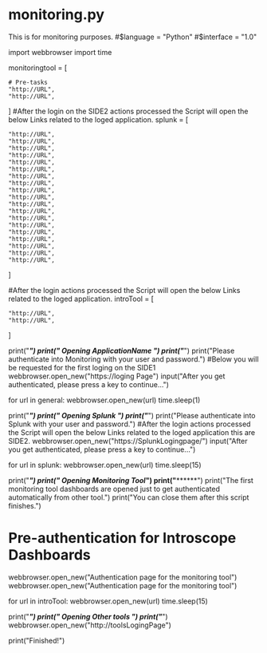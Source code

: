 # monitoring.py
This is for monitoring purposes. 
#$language = "Python"
#$interface = "1.0"

import webbrowser
import time

monitoringtool = [

	# Pre-tasks
	"http://URL",
	"http://URL",
	
]
#After the login on the SIDE2 actions processed the Script will open the below Links related to the loged application.
splunk = [

	"http://URL",
	"http://URL",
	"http://URL",
	"http://URL",
	"http://URL",
	"http://URL",
	"http://URL",
	"http://URL",
	"http://URL",
	"http://URL",
	"http://URL",
	"http://URL",
	"http://URL",
	"http://URL",
	"http://URL",
	"http://URL",
	"http://URL",
	"http://URL",
	"http://URL",
	
]

#After the login actions processed the Script will open the below Links related to the loged application.
introTool = [

	"http://URL",
	"http://URL",
	
]

print("************************************")
print("***    Opening ApplicationName   ***")
print("************************************")
print("Please authenticate into Monitoring with your user and password.")
#Below you will be requested for the first loging on the SIDE1
webbrowser.open_new("https://loging Page")
input("After you get authenticated, please press a key to continue...")

for url in general:
	webbrowser.open_new(url)
	time.sleep(1)

print("******************************")
print("***     Opening Splunk     ***")
print("******************************")
print("Please authenticate into Splunk with your user and password.")
#After the login actions processed the Script will open the below Links related to the loged application this are SIDE2.
webbrowser.open_new("https://SplunkLogingpage/")
input("After you get authenticated, please press a key to continue...")

for url in splunk:
	webbrowser.open_new(url)
	time.sleep(15)

print("********************************")
print("***   Opening Monitoring Tool***")
print("********************************")
print("The first monitoring tool dashboards are opened just to get authenticated automatically from other tool.")
print("You can close them after this script finishes.")

# Pre-authentication for Introscope Dashboards
webbrowser.open_new("Authentication page for the monitoring tool")
webbrowser.open_new("Authentication page for the monitoring tool")

for url in introTool:
	webbrowser.open_new(url)
	time.sleep(15)

print("******************************")
print("*** Opening Other tools ***")
print("******************************")
webbrowser.open_new("http://toolsLogingPage")


print("Finished!")

